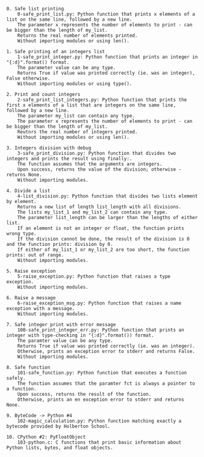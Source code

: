     0. Safe list printing
        0-safe_print_list.py: Python function that prints x elements of a list on the same line, followed by a new line.
        The parameter x represents the number of elements to print - can be bigger than the length of my_list.
        Returns the real number of elements printed.
        Without importing modules or using len().

    1. Safe printing of an integers list
        1-safe_print_integer.py: Python function that prints an integer in "{:d}".format() format.
        The parameter value can be any type.
        Returns True if value was printed correctly (ie. was an integer), False otherwise.
        Without importing modules or using type().

    2. Print and count integers
        2-safe_print_list_integers.py: Python function that prints the first x elements of a list that are integers on the same line, followed by a new line.
        The parameter my_list can contain any type.
        The parameter x represents the number of elements to print - can be bigger than the length of my_list.
        Reutnrs the real number of integers printed.
        Without importing modules or using len().

    3. Integers division with debug
        3-safe_print_division.py: Python function that divides two integers and prints the result using finally:.
        The function assumes that the arguments are integers.
        Upon success, returns the value of the division; otherwise - returns None.
        Without importing modules.

    4. Divide a list
        4-list_division.py: Python function that divides two lists element by element.
        Returns a new list of length list_length with all divisions.
        The lists my_list_1 and my_list_2 can contain any type.
        The parameter list_length can be larger than the lengths of either list.
        If an element is not an integer or float, the function prints wrong type.
        If the division cannot be done, the result of the division is 0 and the function prints: division by 0.
        If either of my_list_1 or my_list_2 are too short, the function prints: out of range.
        Without importing modules.

    5. Raise exception
        5-raise_exception.py: Python function that raises a type exception.
        Without importing modules.

    6. Raise a message
        6-raise_exception_msg.py: Python function that raises a name exception with a message.
        Without importing modules.

    7. Safe integer print with error message
        100-safe_print_integer_err.py: Python function that prints an integer with type-checking in "{:d}".format()) format.
        The paramter value can be any type.
        Returns True if value was printed correctly (ie. was an integer).
        Otherwise, prints an exception error to stderr and returns False.
        Without importing modules.

    8. Safe function
        101-safe_function.py: Python function that executes a function safely.
        The function assumes that the paramter fct is always a pointer to a function.
        Upon success, returns the result of the function.
        Otherwise, prints an en exception error to stderr and returns None.

    9. ByteCode -> Python #4
        102-magic_calculation.py: Python function matching exactly a bytecode provided by Holberton School.

    10. CPython #2: PyFloatObject
        103-python.c: C functions that print basic information about Python lists, bytes, and float objects.
